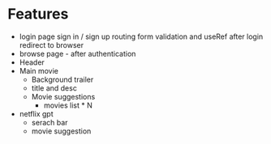 # Features

- login page
    sign in / sign up 
    routing
    form validation and useRef 
    after login redirect to browser
- browse page  - after authentication
- Header
- Main movie
    - Background trailer
    - title and desc
    - Movie suggestions
        - movies list * N
- netflix gpt
    - serach bar
    - movie suggestion
